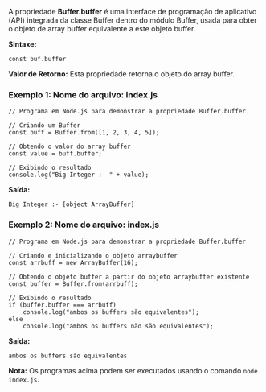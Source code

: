 A propriedade **Buffer.buffer** é uma interface de programação de aplicativo (API) integrada da classe Buffer dentro do módulo Buffer, usada para obter o objeto de array buffer equivalente a este objeto buffer.

**Sintaxe:**

```
const buf.buffer
```

**Valor de Retorno:** Esta propriedade retorna o objeto do array buffer.

### Exemplo 1: Nome do arquivo: index.js

```
// Programa em Node.js para demonstrar a propriedade Buffer.buffer

// Criando um Buffer
const buff = Buffer.from([1, 2, 3, 4, 5]);

// Obtendo o valor do array buffer
const value = buff.buffer;

// Exibindo o resultado
console.log("Big Integer :- " + value);
```

**Saída:**

```
Big Integer :- [object ArrayBuffer]
```

### Exemplo 2: Nome do arquivo: index.js

```
// Programa em Node.js para demonstrar a propriedade Buffer.buffer

// Criando e inicializando o objeto arraybuffer
const arrbuff = new ArrayBuffer(16);

// Obtendo o objeto buffer a partir do objeto arraybuffer existente
const buffer = Buffer.from(arrbuff);

// Exibindo o resultado
if (buffer.buffer === arrbuff)
    console.log("ambos os buffers são equivalentes");
else
    console.log("ambos os buffers não são equivalentes");
```

**Saída:**

```
ambos os buffers são equivalentes
```

**Nota:** Os programas acima podem ser executados usando o comando `node index.js`.



